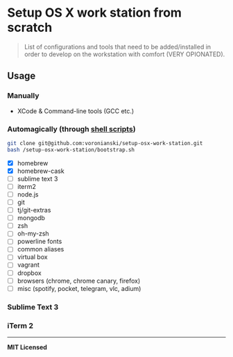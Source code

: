 # Setup OS X work station from scratch

> List of configurations and tools that need to be added/installed in order to develop on the workstation with comfort (VERY OPIONATED).

## Usage

### Manually 

- XCode & Command-line tools (GCC etc.)

### Automagically (through [shell scripts]())

```bash
git clone git@github.com:voronianski/setup-osx-work-station.git
bash /setup-osx-work-station/bootstrap.sh
```

- [x] homebrew
- [x] homebrew-cask
- [ ] sublime text 3
- [ ] iterm2
- [ ] node.js
- [ ] git
- [ ] tj/git-extras
- [ ] mongodb
- [ ] zsh
- [ ] oh-my-zsh
- [ ] powerline fonts
- [ ] common aliases
- [ ] virtual box
- [ ] vagrant
- [ ] dropbox
- [ ] browsers (chrome, chrome canary, firefox)
- [ ] misc (spotify, pocket, telegram, vlc, adium)

### Sublime Text 3

### iTerm 2

---

**MIT Licensed**
